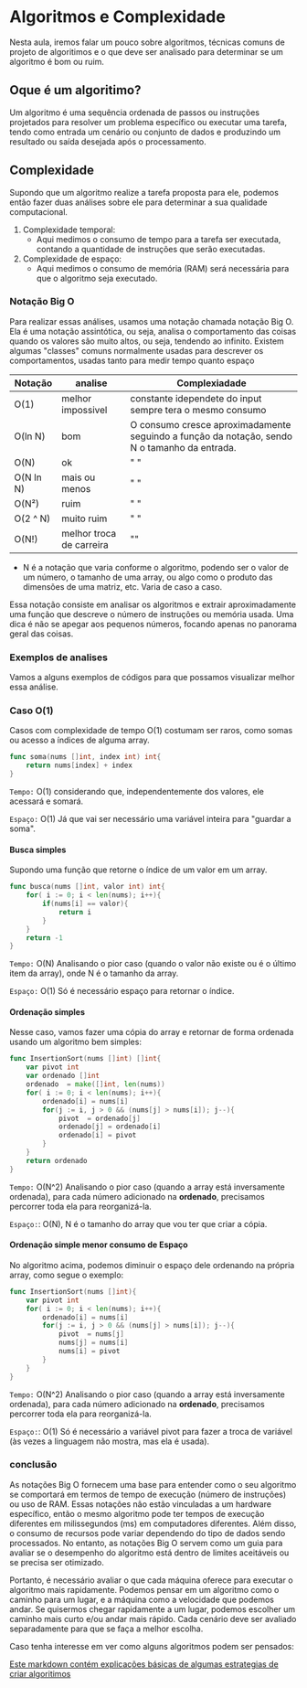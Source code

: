 # Algoritmos e Complexidade
Nesta aula, iremos falar um pouco sobre algoritmos, técnicas comuns de projeto de algoritimos e o que deve ser analisado para determinar se um algoritmo é bom ou ruim.

## Oque é um algoritimo? 
Um algoritmo é uma sequência ordenada de passos ou instruções projetados para resolver um problema específico ou executar uma tarefa, tendo como entrada um cenário ou conjunto de dados e produzindo um resultado ou saída desejada após o processamento.

## Complexidade 
Supondo que um algoritmo realize a tarefa proposta para ele, podemos então fazer duas análises sobre ele para determinar a sua qualidade computacional.

1. Complexidade temporal:
    - Aqui medimos o consumo de  tempo  para a tarefa ser executada, contando a quantidade de instruções que serão executadas.
2. Complexidade de espaço:
    - Aqui medimos o consumo  de memória (RAM) será necessária para que o algoritmo seja executado.


### Notação Big O 

Para realizar essas análises, usamos uma notação chamada notação Big O. Ela é uma notação assintótica, ou seja, analisa o comportamento das coisas quando os valores são muito altos, ou seja, tendendo ao infinito. Existem algumas "classes" comuns  normalmente usadas para descrever os comportamentos, usadas tanto para medir tempo quanto espaço

| Notação| analise | Complexiadade |
| -------| -- | --------- |
| O(1)   | melhor impossivel |  constante idependete do input sempre tera o mesmo consumo |
| O(ln N) |  bom | O consumo cresce aproximadamente seguindo a função da notação, sendo N o tamanho da entrada. |
| O(N)|  ok |  " "  |
| O(N ln N)| mais ou menos |  " "|
| O(N²)| ruim |   " " |
| O(2 ^ N)| muito ruim| " " |
| O(N!)| melhor troca de carreira | ""  |


* N é a notação que varia conforme o algoritmo, podendo ser o valor de um número, o tamanho de uma array, ou algo como o produto das dimensões de uma matriz, etc. Varia de caso a caso.



Essa notação consiste em analisar os algoritmos e extrair aproximadamente uma função que descreve o número de instruções ou memória usada. Uma dica é não se apegar aos pequenos números, focando apenas no panorama geral das coisas.

### Exemplos de analises
Vamos a alguns exemplos de códigos para que possamos visualizar melhor essa análise.




### Caso O(1)

Casos com complexidade de tempo O(1) costumam ser raros, como somas ou acesso a índices de alguma array.

```go
func soma(nums []int, index int) int{
    return nums[index] + index
}
```
``Tempo:`` O(1) considerando que, independentemente dos valores, ele acessará e somará.

``Espaço:`` O(1) Já que vai ser necessário uma variável inteira para "guardar a soma".

#### Busca simples

Supondo uma função que retorne o índice de um valor em um array.

```go
func busca(nums []int, valor int) int{
    for( i := 0; i < len(nums); i++){
        if(nums[i] == valor){
            return i
        }
    }
    return -1
}
```

``Tempo:`` O(N) Analisando o pior caso (quando o valor não existe ou é o último item da array), onde N é o tamanho da array.

``Espaço:`` O(1) Só é necessário espaço para retornar o índice.

#### Ordenação simples
Nesse caso, vamos fazer uma cópia do array e retornar de forma ordenada usando um algoritmo bem simples:

```go
func InsertionSort(nums []int) []int{
    var pivot int
    var ordenado []int
    ordenado  = make([]int, len(nums))
    for( i := 0; i < len(nums); i++){
        ordenado[i] = nums[i]
        for(j := i, j > 0 && (nums[j] > nums[i]); j--){
            pivot  = ordenado[j]
            ordenado[j] = ordenado[i]
            ordenado[i] = pivot
        }
    }
    return ordenado
}
```

``Tempo:`` O(N^2) Analisando o pior caso (quando a array está inversamente ordenada), para cada número adicionado na **ordenado**, precisamos percorrer toda ela para reorganizá-la. 

``Espaço:``: O(N), N é o tamanho do array que vou ter que criar a cópia.

#### Ordenação simple menor consumo de Espaço

No algoritmo acima, podemos diminuir o espaço dele ordenando na própria array, como segue o exemplo:


```go
func InsertionSort(nums []int){
    var pivot int
    for( i := 0; i < len(nums); i++){
        ordenado[i] = nums[i]
        for(j := i, j > 0 && (nums[j] > nums[i]); j--){
            pivot  = nums[j]
            nums[j] = nums[i]
            nums[i] = pivot
        }
    }
}
```

``Tempo:`` O(N^2) Analisando o pior caso (quando a array está inversamente ordenada), para cada número adicionado na **ordenado**, precisamos percorrer toda ela para reorganizá-la. 

``Espaço:``: O(1) Só é necessário a variável pivot para fazer a troca de variável (às vezes a linguagem não mostra, mas ela é usada).


### conclusão

As notações Big O fornecem uma base para entender como o seu algoritmo se comportará em termos de tempo de execução (número de instruções) ou uso de RAM. Essas notações não estão vinculadas a um hardware específico, então o mesmo algoritmo pode ter tempos de execução diferentes em milissegundos (ms) em computadores diferentes. Além disso, o consumo de recursos pode variar dependendo do tipo de dados sendo processados. No entanto, as notações Big O servem como um guia para avaliar se o desempenho do algoritmo está dentro de limites aceitáveis ou se precisa ser otimizado.

Portanto, é necessário avaliar o que cada máquina oferece para executar o algoritmo mais rapidamente. Podemos pensar em um algoritmo como o caminho para um lugar, e a máquina como a velocidade que podemos andar. Se quisermos chegar rapidamente a um lugar, podemos escolher um caminho mais curto e/ou andar mais rápido. Cada cenário deve ser avaliado separadamente para que se faça a melhor escolha.


Caso tenha interesse em ver como alguns algoritmos podem ser pensados:


[Este markdown contém explicações básicas de algumas estrategias de criar algoritimos](./Estrategias.md)